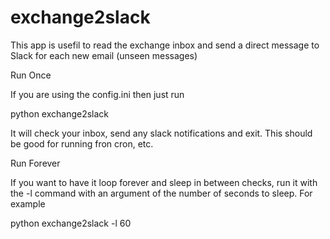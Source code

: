 # exchange2slack
This app is usefil to read the exchange inbox and send a direct message to Slack for each new email (unseen messages)

Run Once

If you are using the config.ini then just run

python exchange2slack

It will check your inbox, send any slack notifications and exit. This should be good for running fron cron, etc.

Run Forever

If you want to have it loop forever and sleep in between checks, run it with the -l command with an argument of the number of seconds to sleep. For example

python exchange2slack -l 60
